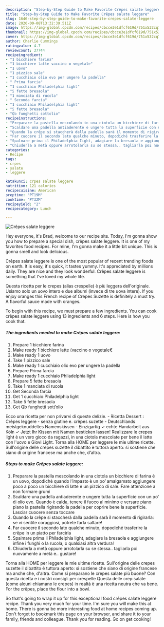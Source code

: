 ```yaml
---
description: "Step-by-Step Guide to Make Favorite Crêpes salate leggere"
title: "Step-by-Step Guide to Make Favorite Crêpes salate leggere"
slug: 1646-step-by-step-guide-to-make-favorite-crepes-salate-leggere
date: 2020-09-08T13:32:30.511Z
image: https://img-global.cpcdn.com/recipes/cbcce3e1dfcf619d/751x532cq70/crepes-salate-leggere-recipe-main-photo.jpg
thumbnail: https://img-global.cpcdn.com/recipes/cbcce3e1dfcf619d/751x532cq70/crepes-salate-leggere-recipe-main-photo.jpg
cover: https://img-global.cpcdn.com/recipes/cbcce3e1dfcf619d/751x532cq70/crepes-salate-leggere-recipe-main-photo.jpg
author: Charlie Cummings
ratingvalue: 4.7
reviewcount: 37744
recipeingredient:
- "1 bicchiere farina"
- "1 bicchiere latte vaccino o vegetale"
- "1 uovo"
- "1 pizzico sale"
- "1 cucchiaio olio evo per ungere la padella"
- " Prima farcia"
- "1 cucchiaio Philadelphia light"
- "5 fette bresaola"
- "1 manciata di rucola"
- " Seconda farcia"
- "1 cucchiaio Philadelphia light"
- "5 fette bresaola"
- "Qb funghetti sottolio"
recipeinstructions:
- "Preparare la pastella mescolando in una ciotola un bicchiere di farina è un uovo, dopodiché quando l’impasto è un po’ amalgamato aggiungere poco a poco un bicchiere di latte e un pizzico di sale. Fare attenzione a non formare grumi"
- "Scaldare una padella antiaderente e ungere tutta la superficie con un po’ di olio evo. Quando è calda, tenere il fuoco al minimo e versare piano piano la pastella rigirando la padella per coprire bene la superficie. Lasciar cuocere senza toccare"
- "Quando la crêpe si staccherà dalla padella sarà il momento di rigirarla: se vi sentite coraggiosi, potrete farla saltare!"
- "Far cuocere il secondo lato qualche minuto, dopodiché trasferire la crêpe in un piatto per farcirla"
- "Spalmare prima il Philadelphia Iight, adagiare la bresaola e aggiungere infine i funghi o la rucola, o qualsiasi altra verdura!"
- "Chiuderla a metà oppure arrotolarla su se stessa.. tagliarla poi nuovamente a metà e.. gustare!"
categories:
- Recipe
tags:
- crpes
- salate
- leggere

katakunci: crpes salate leggere 
nutrition: 121 calories
recipecuisine: American
preptime: "PT19M"
cooktime: "PT32M"
recipeyield: "2"
recipecategory: Lunch

---
```



![Crêpes salate leggere](https://img-global.cpcdn.com/recipes/cbcce3e1dfcf619d/751x532cq70/crepes-salate-leggere-recipe-main-photo.jpg)

Hey everyone, it's Brad, welcome to our recipe site. Today, I'm gonna show you how to prepare a special dish, crêpes salate leggere. It is one of my favorites food recipes. For mine, I'm gonna make it a little bit unique. This is gonna smell and look delicious.

Crêpes salate leggere is one of the most popular of recent trending foods on earth. It is easy, it's quick, it tastes yummy. It's appreciated by millions daily. They are nice and they look wonderful. Crêpes salate leggere is something that I've loved my whole life.

Questa ricetta per le crepes (alias crespelle) è più leggera dell&#39;originale. Usiamo solo un uovo intero e due albumi (invece di tre uova intere). If you enjoy oranges this French recipe of Crepes Suzette is definitely a must try. A flavorful sauce made with oranges.


To begin with this recipe, we must prepare a few ingredients. You can cook crêpes salate leggere using 13 ingredients and 6 steps. Here is how you cook that.

<!--inarticleads1-->

##### The ingredients needed to make Crêpes salate leggere:

1. Prepare 1 bicchiere farina
1. Make ready 1 bicchiere latte (vaccino o vegetale€
1. Make ready 1 uovo
1. Take 1 pizzico sale
1. Make ready 1 cucchiaio olio evo per ungere la padella
1. Prepare  Prima farcia
1. Make ready 1 cucchiaio Philadelphia light
1. Prepare 5 fette bresaola
1. Take 1 manciata di rucola
1. Get  Seconda farcia
1. Get 1 cucchiaio Philadelphia light
1. Take 5 fette bresaola
1. Get Qb funghetti sott’olio


Ecco una ricetta per non privarvi di queste delizie. - Ricetta Dessert : Crêpes leggere - senza glutine e. crêpes suzette - Deutschlands meistgeknuddeltes Namenskissen - Einzigartig ✓ echte Handarbeit aus Köln ✓ Jetzt Ihr Kissen mit Namen besticken lassen! Realizzare le crepes light è un vero gioco da ragazzi, in una ciotola mescolate per bene il latte con l&#39;uovo e Giovi Light. Torna alla HOME per leggere le mie ultime ricette. Sull&#39;origine delle crepes suzette il dibattito è tuttora aperto: si sostiene che siano di origine francese ma anche che, d&#39;altra. 

<!--inarticleads2-->

##### Steps to make Crêpes salate leggere:

1. Preparare la pastella mescolando in una ciotola un bicchiere di farina è un uovo, dopodiché quando l’impasto è un po’ amalgamato aggiungere poco a poco un bicchiere di latte e un pizzico di sale. Fare attenzione a non formare grumi
1. Scaldare una padella antiaderente e ungere tutta la superficie con un po’ di olio evo. Quando è calda, tenere il fuoco al minimo e versare piano piano la pastella rigirando la padella per coprire bene la superficie. Lasciar cuocere senza toccare
1. Quando la crêpe si staccherà dalla padella sarà il momento di rigirarla: se vi sentite coraggiosi, potrete farla saltare!
1. Far cuocere il secondo lato qualche minuto, dopodiché trasferire la crêpe in un piatto per farcirla
1. Spalmare prima il Philadelphia Iight, adagiare la bresaola e aggiungere infine i funghi o la rucola, o qualsiasi altra verdura!
1. Chiuderla a metà oppure arrotolarla su se stessa.. tagliarla poi nuovamente a metà e.. gustare!


Torna alla HOME per leggere le mie ultime ricette. Sull&#39;origine delle crepes suzette il dibattito è tuttora aperto: si sostiene che siano di origine francese ma anche che, d&#39;altra. Come si preparano le crepes salate più buone? Con questa ricetta e i nostri consigli per crespelle Questa delle crep salate (come alcuni chiamano le crepes) in realtà è una ricetta neutra che va bene. For the crêpes, place the flour into a bowl. 

So that's going to wrap it up for this exceptional food crêpes salate leggere recipe. Thank you very much for your time. I'm sure you will make this at home. There is gonna be more interesting food at home recipes coming up. Don't forget to bookmark this page on your browser, and share it to your family, friends and colleague. Thank you for reading. Go on get cooking!
